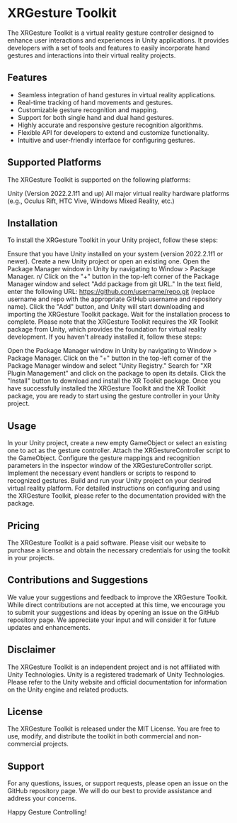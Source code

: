 # XRGesture Toolkit
The XRGesture Toolkit is a virtual reality gesture controller designed to enhance user interactions and experiences in Unity applications. It provides developers with a set of tools and features to easily incorporate hand gestures and interactions into their virtual reality projects.

## Features
- Seamless integration of hand gestures in virtual reality applications.
- Real-time tracking of hand movements and gestures.
- Customizable gesture recognition and mapping.
- Support for both single hand and dual hand gestures.
- Highly accurate and responsive gesture recognition algorithms.
- Flexible API for developers to extend and customize functionality.
- Intuitive and user-friendly interface for configuring gestures.
## Supported Platforms
The XRGesture Toolkit is supported on the following platforms:

Unity (Version 2022.2.1f1 and up)
All major virtual reality hardware platforms (e.g., Oculus Rift, HTC Vive, Windows Mixed Reality, etc.)
## Installation
To install the XRGesture Toolkit in your Unity project, follow these steps:

Ensure that you have Unity installed on your system (version 2022.2.1f1 or newer).
Create a new Unity project or open an existing one.
Open the Package Manager window in Unity by navigating to Window > Package Manager. n/
Click on the "+" button in the top-left corner of the Package Manager window and select "Add package from git URL."
In the text field, enter the following URL: https://github.com/username/repo.git (replace username and repo with the appropriate GitHub username and repository name).
Click the "Add" button, and Unity will start downloading and importing the XRGesture Toolkit package.
Wait for the installation process to complete.
Please note that the XRGesture Toolkit requires the XR Toolkit package from Unity, which provides the foundation for virtual reality development. If you haven't already installed it, follow these steps:

Open the Package Manager window in Unity by navigating to Window > Package Manager.
Click on the "+" button in the top-left corner of the Package Manager window and select "Unity Registry."
Search for "XR Plugin Management" and click on the package to open its details.
Click the "Install" button to download and install the XR Toolkit package.
Once you have successfully installed the XRGesture Toolkit and the XR Toolkit package, you are ready to start using the gesture controller in your Unity project.

## Usage
In your Unity project, create a new empty GameObject or select an existing one to act as the gesture controller.
Attach the XRGestureController script to the GameObject.
Configure the gesture mappings and recognition parameters in the inspector window of the XRGestureController script.
Implement the necessary event handlers or scripts to respond to recognized gestures.
Build and run your Unity project on your desired virtual reality platform.
For detailed instructions on configuring and using the XRGesture Toolkit, please refer to the documentation provided with the package.

## Pricing
The XRGesture Toolkit is a paid software. Please visit our website to purchase a license and obtain the necessary credentials for using the toolkit in your projects.

## Contributions and Suggestions
We value your suggestions and feedback to improve the XRGesture Toolkit. While direct contributions are not accepted at this time, we encourage you to submit your suggestions and ideas by opening an issue on the GitHub repository page. We appreciate your input and will consider it for future updates and enhancements.

## Disclaimer
The XRGesture Toolkit is an independent project and is not affiliated with Unity Technologies. Unity is a registered trademark of Unity Technologies. Please refer to the Unity website and official documentation for information on the Unity engine and related products.

## License
The XRGesture Toolkit is released under the MIT License. You are free to use, modify, and distribute the toolkit in both commercial and non-commercial projects.

## Support
For any questions, issues, or support requests, please open an issue on the GitHub repository page. We will do our best to provide assistance and address your concerns.

Happy Gesture Controlling!

